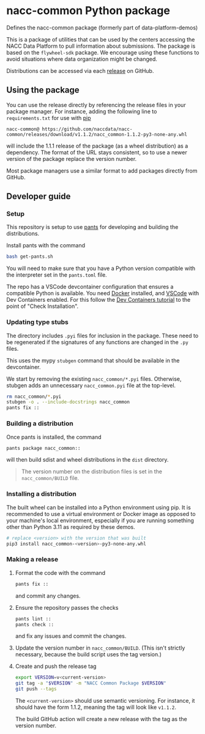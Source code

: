 # nacc-common Python package

Defines the nacc-common package (formerly part of data-platform-demos)

This is a package of utilities that can be used by the centers accessing the NACC Data Platform to pull information about submissions.
The package is based on the `flywheel-sdk` package.
We encourage using these functions to avoid situations where data organization might be changed.

Distributions can be accessed via each [release](https://github.com/naccdata/nacc-common/releases) on GitHub.

## Using the package

You can use the release directly by referencing the release files in your package manager.
For instance, adding the following line to `requirements.txt` for use with [pip](https://pip.pypa.io/en/stable/topics/vcs-support/#git)

```text
nacc-common@ https://github.com/naccdata/nacc-common/releases/download/v1.1.2/nacc_common-1.1.2-py3-none-any.whl
```

will include the 1.1.1 release of the package (as a wheel distribution) as a dependency.
The format of the URL stays consistent, so to use a newer version of the package replace the version number.

Most package managers use a similar format to add packages directly from GitHub.

## Developer guide

### Setup

This repository is setup to use [pants](pantsbuild.org) for developing and building the distributions.

Install pants with the command

```bash
bash get-pants.sh
```

You will need to make sure that you have a Python version compatible with the interpreter set in the `pants.toml` file.

The repo has a VSCode devcontainer configuration that ensures a compatible Python is available.
You need [Docker](https://www.docker.com) installed, and [VSCode](https://code.visualstudio.com) with Dev Containers enabled.
For this follow the [Dev Containers tutorial](https://code.visualstudio.com/docs/devcontainers/tutorial) to the point of "Check Installation".

### Updating type stubs

The directory includes `.pyi` files for inclusion in the package.
These need to be regenerated if the signatures of any functions are changed in the `.py` files.

This uses the mypy `stubgen` command that should be available in the devcontainer.

We start by removing the existing `nacc_common/*.pyi` files.
Otherwise, stubgen adds an unnecessary `nacc_common.pyi` file at the top-level. 

```bash
rm nacc_common/*.pyi
stubgen -o . --include-docstrings nacc_common
pants fix ::
```

### Building a distribution

Once pants is installed, the command 

```bash
pants package nacc_common::
```

will then build sdist and wheel distributions in the `dist` directory.

> The version number on the distribution files is set in the `nacc_common/BUILD` file.


### Installing a distribution

The built wheel can be installed into a Python environment using pip. It is recommended to use a virtual environment or Docker image as opposed to your machine's local environment, especially if you are running something other than Python 3.11 as required by these demos.

```bash
# replace <version> with the version that was built
pip3 install nacc_common-<version>-py3-none-any.whl
```

### Making a release

1. Format the code with the command
   
   ```bash
   pants fix ::
   ```

   and commit any changes.

2. Ensure the repository passes the checks

   ```bash
   pants lint ::
   pants check ::
   ```

   and fix any issues and commit the changes.

3. Update the version number in `nacc_common/BUILD`.
   (This isn't strictly necessary, because the build script uses the tag version.)

4. Create and push the release tag

   ```bash
   export VERSION=v<current-version>
   git tag -a "$VERSION" -m "NACC Common Package $VERSION"
   git push --tags
   ```

   The `<current-version>` should use semantic versioning.
   For instance, it should have the form 1.1.2, meaning the tag will look like `v1.1.2`.

   The build GitHub action will create a new release with the tag as the version number.




